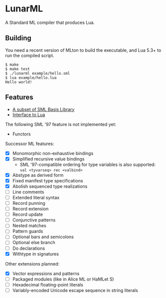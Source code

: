 # LunarML

A Standard ML compiler that produces Lua.

## Building

You need a recent version of MLton to build the executable, and Lua 5.3+ to run the compiled script.

```
$ make
$ make test
$ ./lunarml example/hello.sml
$ lua example/hello.lua
Hello world!
```

## Features

* [A subset of SML Basis Library](BasisLibrary.md)
* [Interface to Lua](LuaInterface.md)

The following SML '97 feature is not implemented yet:

* Functors

Successor ML features:

* [x] Monomorphic non-exhaustive bindings
* [x] Simplified recursive value bindings
    * SML '97-compatible ordering for type variables is also supported: `val <tyvarseq> rec <valbind>`
* [x] Abstype as derived form
* [x] Fixed manifest type specifications
* [x] Abolish sequenced type realizations
* [ ] Line comments
* [ ] Extended literal syntax
* [ ] Record punning
* [ ] Record extension
* [ ] Record update
* [ ] Conjunctive patterns
* [ ] Nested matches
* [ ] Pattern guards
* [ ] Optional bars and semicolons
* [ ] Optional else branch
* [ ] Do declarations
* [x] Withtype in signatures

Other extensions planned:

* [x] Vector expressions and patterns
* [ ] Packaged modules (like in Alice ML or HaMLet S)
* [ ] Hexadecimal floating-point literals
* [ ] Variably-encoded Unicode escape sequence in string literals
